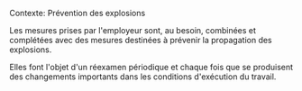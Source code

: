 Contexte: Prévention des explosions

Les mesures prises par l'employeur sont, au besoin, combinées et complétées avec des mesures destinées à prévenir la propagation des explosions.

Elles font l'objet d'un réexamen périodique et chaque fois que se produisent des changements importants dans les conditions d'exécution du travail.